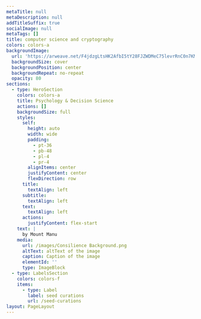 ```yaml
---
metaTitle: null
metaDescription: null
addTitleSuffix: true
socialImage: null
metaTags: []
title: computer science and cryptography
colors: colors-a
backgroundImage:
  url: 'https://arweave.net/F4jdzgLtsHK2AfbI5tY28FJZWDMeC75levrRnC0n7KM'
  backgroundSize: cover
  backgroundPosition: center
  backgroundRepeat: no-repeat
  opacity: 80
sections:
  - type: HeroSection
    colors: colors-a
    title: Psychology & Decision Science
    actions: []
    backgroundSize: full
    styles:
      self:
        height: auto
        width: wide
        padding:
          - pt-36
          - pb-48
          - pl-4
          - pr-4
        alignItems: center
        justifyContent: center
        flexDirection: row
      title:
        textAlign: left
      subtitle:
        textAlign: left
      text:
        textAlign: left
      actions:
        justifyContent: flex-start
    text: |
      by Mount Manu
    media:
      url: /images/Consilience Background.png
      altText: altText of the image
      caption: Caption of the image
      elementId: ''
      type: ImageBlock
  - type: LabelsSection
    colors: colors-f
    items:
      - type: Label
        label: seed curations
        url: /seed-curations
layout: PageLayout
---
```

